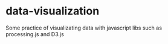 data-visualization
==================

Some practice of visualizating data with javascript libs such as processing.js and D3.js